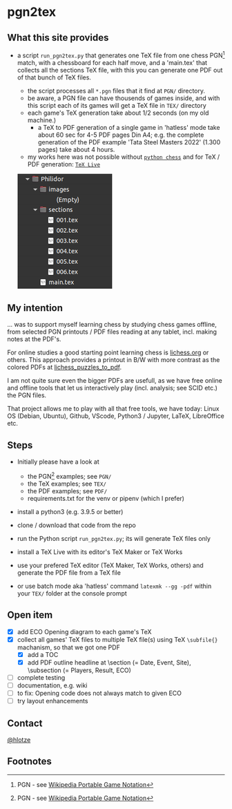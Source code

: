 # pgn2tex

## What this site provides 
- a script `run_pgn2tex.py` that generates one TeX file from one chess PGN[^1] match, with a chessboard for each half move, and a 'main.tex' that collects all the sections TeX file, with this you can generate one PDF out of that bunch of TeX files.
  - the script processes all `*.pgn` files that it find at `PGN/` directory.
  - be aware, a PGN file can have thousends of games inside, and with this script each of its games will get a TeX file in `TEX/` directory
  - each game's TeX generation take about 1/2 seconds (on my old machine.)
    - a TeX to PDF generation of a single game in 'hatless' mode take about 60 sec for 4-5 PDF pages Din A4; e.g. the complete generation of the PDF example 'Tata Steel Masters 2022' (1.300 pages) take about 4 hours.
  - my works here was not possible without [`python chess`](https://github.com/niklasf/python-chess) and for TeX / PDF generation: [`TeX Live`](https://www.tug.org/texlive/)

  ![TeX folder structure](tex_folder_structure.png)

## My intention
... was to support myself learning chess by studying chess games offline, from selected PGN printouts / PDF files reading at any tablet, incl. making notes at the PDF's.


For online studies a good starting point learning chess is [lichess.org](https://lichess.org/) or others.
This approach provides a printout in B/W with more contrast as the colored PDFs at [lichess_puzzles_to_pdf](https://github.com/hlotze/lichess_puzzles_to_pdf).


I am not quite sure  even the bigger PDFs are usefull, as we have free online and offline tools that let us interactively play (incl. analysis; see SCID etc.) the PGN files.


That project allows me to play with all that free tools, we have today: Linux OS (Debian, Ubuntu), Github, VScode, Python3 / Jupyter, LaTeX, LibreOffice etc.

## Steps
- Initially please have a look at 
  - the PGN[^1] examples; see `PGN/`
  - the TeX examples; see `TEX/`
  - the PDF examples; see `PDF/`
  - requirements.txt for the venv or pipenv (which I prefer)

- install a python3 (e.g. 3.9.5 or better)
- clone / download that code from the repo
- run the Python script `run_pgn2tex.py`; its will generate TeX files only
- install a TeX Live with its editor's TeX Maker or TeX Works
- use your prefered TeX editor (TeX Maker, TeX Works, others) and generate the PDF file from a TeX file
- or use batch mode aka 'hatless' command `latexmk --gg -pdf` within your `TEX/` folder at the console prompt

## Open item
- [x] add ECO Opening diagram to each game's TeX
- [x] collect all games' TeX files to multiple TeX file(s) using TeX `\subfile{}` machanism, so that we got one PDF 
  - [x] add a TOC
  - [x] add PDF outline headline at \section (= Date, Event, Site), \subsection (= Players, Result, ECO)
- [ ] complete testing
- [ ] documentation, e.g. wiki 
- [ ] to fix: Opening code does not always match to given ECO
- [ ] try layout enhancements

## Contact
[@hlotze](https://github.com/hlotze)

## Footnotes
[^1]: PGN - see [Wikipedia Portable Game Notation](https://en.wikipedia.org/wiki/Portable_Game_Notation)

[^2]: ECO - see [Wikipedia: Encyclopaedia of Chess Openings](https://en.wikipedia.org/wiki/List_of_chess_openings) or a [Detailed opening library](https://www3.diism.unisi.it/~addabbo/ECO_aperture_scacchi.html)

[^3]: chess evaluation - see [chessprogramming.org/Evaluation](https://www.chessprogramming.org/Evaluation)

[^4]: SAN - see [Wikipedia: Algebraic_notation_(chess)](https://en.wikipedia.org/wiki/Algebraic_notation_(chess))

[^5]: TTF - see [Wikipedia: TrueType](https://en.wikipedia.org/wiki/TrueType)


